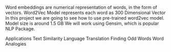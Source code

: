 
Word embeddings are numerical representation of words, in the form of vectors.
Word2Vec Model represents each word as 300 Dimensional Vector
In this project we are going to see how to use pre-trained word2vec model.
Model size is around 1.5 GB
We will work using Gensim, which is popular NLP Package.

Applications
Text Similarity
Language Translation
Finding Odd Words
Word Analogies

